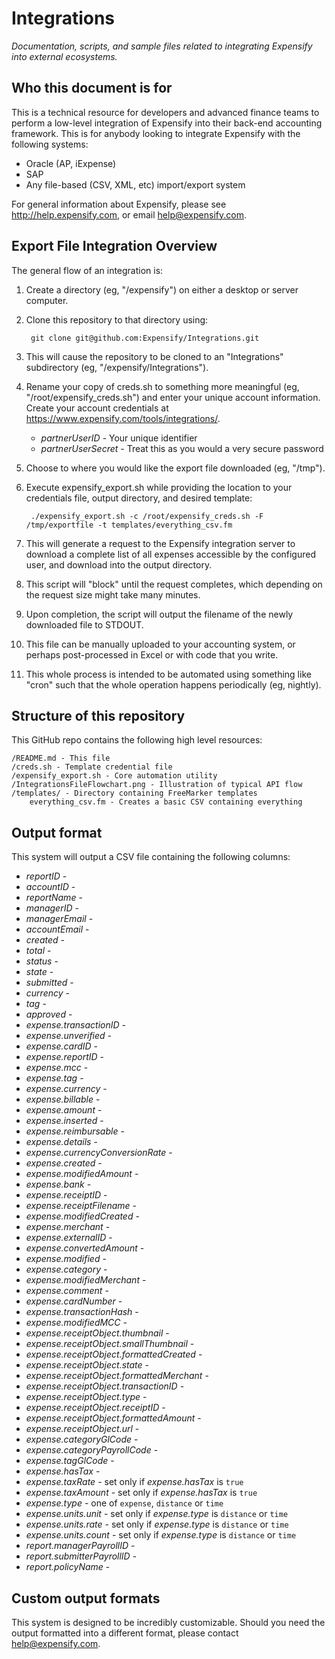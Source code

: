 Integrations
============
*Documentation, scripts, and sample files related to integrating Expensify into external ecosystems.*

Who this document is for
------------------------
This is a technical resource for developers and advanced finance teams to perform a low-level integration of Expensify into their back-end accounting framework.  This is for anybody looking to integrate Expensify with the following systems:

* Oracle (AP, iExpense)
* SAP
* Any file-based (CSV, XML, etc) import/export system

For general information about Expensify, please see <http://help.expensify.com>, or email <help@expensify.com>.

Export File Integration Overview
--------------------------------
The general flow of an integration is:

1. Create a directory (eg, "/expensify") on either a desktop or server computer.

2. Clone this repository to that directory using:

        git clone git@github.com:Expensify/Integrations.git

3. This will cause the repository to be cloned to an "Integrations" subdirectory (eg, "/expensify/Integrations").

4. Rename your copy of creds.sh to something more meaningful (eg, "/root/expensify_creds.sh") and enter your unique account information.  Create your account credentials at <https://www.expensify.com/tools/integrations/>.
    * *partnerUserID* -  Your unique identifier
    * *partnerUserSecret* - Treat this as you would a very secure password

5. Choose to where you would like the export file downloaded (eg, "/tmp").

6. Execute expensify_export.sh while providing the location to your credentials file, output directory, and desired template:

        ./expensify_export.sh -c /root/expensify_creds.sh -F /tmp/exportfile -t templates/everything_csv.fm

7. This will generate a request to the Expensify integration server to download a complete list of all expenses accessible by the configured user, and download into the output directory.

8. This script will "block" until the request completes, which depending on the request size might take many minutes.

9. Upon completion, the script will output the filename of the newly downloaded file to STDOUT.

10. This file can be manually uploaded to your accounting system, or perhaps post-processed in Excel or with code that you write.

11. This whole process is intended to be automated using something like "cron" such that the whole operation happens periodically (eg, nightly).


Structure of this repository
----------------------------
This GitHub repo contains the following high level resources:

    /README.md - This file
    /creds.sh - Template credential file
    /expensify_export.sh - Core automation utility
    /IntegrationsFileFlowchart.png - Illustration of typical API flow
    /templates/ - Directory containing FreeMarker templates
        everything_csv.fm - Creates a basic CSV containing everything

Output format
-------------
This system will output a CSV file containing the following columns:

* *reportID* -
* *accountID* -
* *reportName* -
* *managerID* -
* *managerEmail* -
* *accountEmail* -
* *created* -
* *total* -
* *status* -
* *state* -
* *submitted* -
* *currency* -
* *tag* -
* *approved* -
* *expense.transactionID* -
* *expense.unverified* -
* *expense.cardID* -
* *expense.reportID* -
* *expense.mcc* -
* *expense.tag* -
* *expense.currency* -
* *expense.billable* -
* *expense.amount* -
* *expense.inserted* -
* *expense.reimbursable* -
* *expense.details* -
* *expense.currencyConversionRate* -
* *expense.created* -
* *expense.modifiedAmount* -
* *expense.bank* -
* *expense.receiptID* -
* *expense.receiptFilename* -
* *expense.modifiedCreated* -
* *expense.merchant* -
* *expense.externalID* -
* *expense.convertedAmount* -
* *expense.modified* -
* *expense.category* -
* *expense.modifiedMerchant* -
* *expense.comment* -
* *expense.cardNumber* -
* *expense.transactionHash* -
* *expense.modifiedMCC* -
* *expense.receiptObject.thumbnail* -
* *expense.receiptObject.smallThumbnail* -
* *expense.receiptObject.formattedCreated* -
* *expense.receiptObject.state* -
* *expense.receiptObject.formattedMerchant* -
* *expense.receiptObject.transactionID* -
* *expense.receiptObject.type* -
* *expense.receiptObject.receiptID* -
* *expense.receiptObject.formattedAmount* -
* *expense.receiptObject.url* -
* *expense.categoryGlCode* -
* *expense.categoryPayrollCode* -
* *expense.tagGlCode* -
* *expense.hasTax* -
* *expense.taxRate* - set only if *expense.hasTax* is `true`
* *expense.taxAmount* - set only if *expense.hasTax* is `true`
* *expense.type* - one of `expense`, `distance` or `time`
* *expense.units.unit* - set only if *expense.type* is `distance` or `time`
* *expense.units.rate* - set only if *expense.type* is `distance` or `time`
* *expense.units.count* - set only if *expense.type* is `distance` or `time`
* *report.managerPayrollID* -
* *report.submitterPayrollID* -
* *report.policyName* -

Custom output formats
---------------------
This system is designed to be incredibly customizable.  Should you need the output formatted into a different format, please contact <help@expensify.com>.
